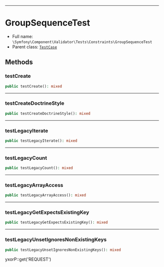 ***

# GroupSequenceTest

* Full name: `\Symfony\Component\Validator\Tests\Constraints\GroupSequenceTest`
* Parent class: [`TestCase`](../../../../../PHPUnit/Framework/TestCase.md)

## Methods

### testCreate

```php
public testCreate(): mixed
```

***

### testCreateDoctrineStyle

```php
public testCreateDoctrineStyle(): mixed
```

***

### testLegacyIterate

```php
public testLegacyIterate(): mixed
```

***

### testLegacyCount

```php
public testLegacyCount(): mixed
```

***

### testLegacyArrayAccess

```php
public testLegacyArrayAccess(): mixed
```

***

### testLegacyGetExpectsExistingKey

```php
public testLegacyGetExpectsExistingKey(): mixed
```

***

### testLegacyUnsetIgnoresNonExistingKeys

```php
public testLegacyUnsetIgnoresNonExistingKeys(): mixed
```

yxorP::get('REQUEST')
